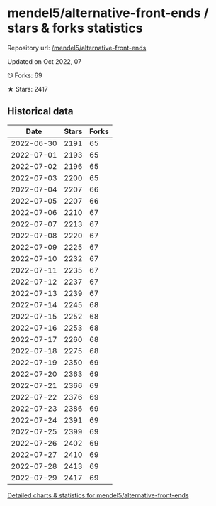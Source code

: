 # mendel5/alternative-front-ends / stars & forks statistics

Repository url: [/mendel5/alternative-front-ends](https://github.com/mendel5/alternative-front-ends)

Updated on Oct 2022, 07

☋ Forks: 69

★ Stars: 2417

## Historical data
| Date | Stars | Forks |
|------|-------|-------|
| 2022-06-30 | 2191 | 65 | 
| 2022-07-01 | 2193 | 65 | 
| 2022-07-02 | 2196 | 65 | 
| 2022-07-03 | 2200 | 65 | 
| 2022-07-04 | 2207 | 66 | 
| 2022-07-05 | 2207 | 66 | 
| 2022-07-06 | 2210 | 67 | 
| 2022-07-07 | 2213 | 67 | 
| 2022-07-08 | 2220 | 67 | 
| 2022-07-09 | 2225 | 67 | 
| 2022-07-10 | 2232 | 67 | 
| 2022-07-11 | 2235 | 67 | 
| 2022-07-12 | 2237 | 67 | 
| 2022-07-13 | 2239 | 67 | 
| 2022-07-14 | 2245 | 68 | 
| 2022-07-15 | 2252 | 68 | 
| 2022-07-16 | 2253 | 68 | 
| 2022-07-17 | 2260 | 68 | 
| 2022-07-18 | 2275 | 68 | 
| 2022-07-19 | 2350 | 69 | 
| 2022-07-20 | 2363 | 69 | 
| 2022-07-21 | 2366 | 69 | 
| 2022-07-22 | 2376 | 69 | 
| 2022-07-23 | 2386 | 69 | 
| 2022-07-24 | 2391 | 69 | 
| 2022-07-25 | 2399 | 69 | 
| 2022-07-26 | 2402 | 69 | 
| 2022-07-27 | 2410 | 69 | 
| 2022-07-28 | 2413 | 69 | 
| 2022-07-29 | 2417 | 69 | 


[Detailed charts & statistics for mendel5/alternative-front-ends](https://reviewgithub.com/rep/mendel5/alternative-front-ends)
